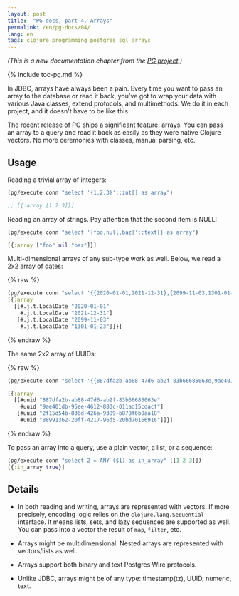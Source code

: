 ```yaml
---
layout: post
title:  "PG docs, part 4. Arrays"
permalink: /en/pg-docs/04/
lang: en
tags: clojure programming postgres sql arrays
---
```


[pg]: https://github.com/igrishaev/pg

*(This is a new documentation chapter from the [PG project][pg].)*

{% include toc-pg.md %}

In JDBC, arrays have always been a pain. Every time you want to pass an array to
the database or read it back, you've got to wrap your data with various Java
classes, extend protocols, and multimethods. We do it in each project, and it
doesn't have to be like this.

The recent release of PG ships a significant feature: arrays. You can pass an
array to a query and read it back as easily as they were native Clojure
vectors. No more ceremonies with classes, manual parsing, etc.

<!-- more -->

## Usage

Reading a trivial array of integers:

~~~clojure
(pg/execute conn "select '{1,2,3}'::int[] as array")

;; [{:array [1 2 3]}]
~~~

Reading an array of strings. Pay attention that the second item is NULL:

~~~clojure
(pg/execute conn "select '{foo,null,baz}'::text[] as array")

[{:array ["foo" nil "baz"]}]
~~~

Multi-dimensional arrays of any sub-type work as well. Below, we read a 2x2
array of dates:

{% raw %}
~~~clojure
(pg/execute conn "select '{{2020-01-01,2021-12-31},{2099-11-03,1301-01-23}}'::date[][] as array")
[{:array
  [[#.j.t.LocalDate "2020-01-01"
    #.j.t.LocalDate "2021-12-31"]
   [#.j.t.LocalDate "2099-11-03"
    #.j.t.LocalDate "1301-01-23"]]}]
~~~
{% endraw %}

The same 2x2 array of UUIDs:

{% raw %}
~~~clojure
(pg/execute conn "select '{{887dfa2b-ab88-47d6-ab2f-83b66685063e,9ae401db-95ee-4612-880c-011ad15cdacf},{2f15d54b-836d-426a-9389-b878f6b0aa18,88991362-20ff-4217-96d5-20bd70166916}}'::uuid[][] as array")

[{:array
  [[#uuid "887dfa2b-ab88-47d6-ab2f-83b66685063e"
    #uuid "9ae401db-95ee-4612-880c-011ad15cdacf"]
   [#uuid "2f15d54b-836d-426a-9389-b878f6b0aa18"
    #uuid "88991362-20ff-4217-96d5-20bd70166916"]]}]
~~~
{% endraw %}

To pass an array into a query, use a plain vector, a list, or a sequence:

~~~clojure
(pg/execute conn "select 2 = ANY ($1) as in_array" [[1 2 3]])
[{:in_array true}]
~~~

## Details

- In both reading and writing, arrays are represented with vectors. If more
  precisely, encoding logic relies on the `clojure.lang.Sequential`
  interface. It means lists, sets, and lazy sequences are supported as well. You
  can pass into a vector the result of `map`, `filter`, etc.

- Arrays might be multidimensional. Nested arrays are represented with
  vectors/lists as well.

- Arrays support both binary and text Postgres Wire protocols.

- Unlike JDBC, arrays might be of any type: timestamp(tz), UUID, numeric, text.
